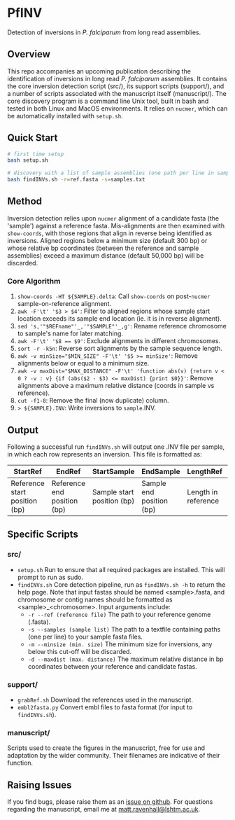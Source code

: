 # PfINV
Detection of inversions in _P. falciparum_ from long read assemblies.

## Overview
This repo accompanies an upcoming publication describing the identification of inversions in long read _P. falciparum_ assemblies. It contains the core inversion detection script (src/), its support scripts (support/), and a number of scripts associated with the manuscript itself (manuscript/). The core discovery program is a command line Unix tool, built in bash and tested in both Linux and MacOS environments. It relies on `nucmer`, which can be automatically installed with `setup.sh`.

## Quick Start
```bash
# first time setup
bash setup.sh

# discovery with a list of sample assemblies (one path per line in samples.txt)
bash findINVs.sh -r=ref.fasta -s=samples.txt
```

## Method
Inversion detection relies upon `nucmer` alignment of a candidate fasta (the 'sample') against a reference fasta. Mis-alignments are then examined with `show-coords`, with those regions that align in reverse being identified as inversions. Aligned regions below a minimum size (default 300 bp) or whose relative bp coordinates (between the reference and sample assemblies) exceed a maximum distance (default 50,000 bp) will be discarded.

### Core Algorithm
1. `show-coords -HT ${SAMPLE}.delta`: Call `show-coords` on post-`nucmer` sample-on-reference alignment.
2. `awk -F'\t' '$3 > $4'`: Filter to aligned regions whose sample start location exceeds its sample end location (ie. it is in reverse alignment).
3. `sed 's,'"$REFname"'_,'"$SAMPLE"'_,g'`: Rename reference chromosome to sample's name for later matching.
4. `awk -F'\t' '$8 == $9'`: Exclude alignments in different chromosomes.
5. `sort -r -k5n`: Reverse sort alignments by the sample sequence length.  
6. `awk -v minSize="$MIN_SIZE" -F'\t' '$5 >= minSize'`: Remove alignments below or equal to a minimum size.
7. `awk -v maxDist="$MAX_DISTANCE" -F'\t' 'function abs(v) {return v < 0 ? -v : v} {if (abs($2 - $3) <= maxDist) {print $0}}'`: Remove alignments above a maximum relative distance (coords in sample vs reference).
8. `cut -f1-8`: Remove the final (now duplicate) column.
9. `> ${SAMPLE}.INV`: Write inversions to `sample`.INV.

## Output
Following a successful run `findINVs.sh` will output one .INV file per sample, in which each row represents an inversion. This file is formatted as:

StartRef | EndRef | StartSample | EndSample | LengthRef | LengthSample | Identity | SampleChrom
-------- | ------ | ----------- | --------- | --------- | ------------ | -------- | ----------
Reference start position (bp) | Reference end position (bp) | Sample start position (bp) | Sample end position (bp) | Length in reference | Length in sample | Percentage Identity | Chromosome |        

## Specific Scripts
### src/
- `setup.sh` Run to ensure that all required packages are installed. This will prompt to run as sudo.
- `findINVs.sh` Core detection pipeline, run as `findINVs.sh -h` to return the help page. Note that input fastas should be named &lt;sample>.fasta, and chromosome or contig names should be formatted as &lt;sample>_&lt;chromosome>. Input arguments include:
  - `-r --ref (reference file)` The path to your reference genome (.fasta).
  - `-s --samples (sample list)` The path to a textfile containing paths (one per line) to your sample fasta files.
  - `-m --minsize (min. size)` The minimum size for inversions, any below this cut-off will be discarded.
  - `-d --maxdist (max. distance)` The maximum relative distance in bp coordinates between your reference and candidate fastas.

### support/
- `grabRef.sh` Download the references used in the manuscript.
- `embl2fasta.py` Convert embl files to fasta format (for input to `findINVs.sh`).

### manuscript/
Scripts used to create the figures in the manuscript, free for use and adaptation by the wider community. Their filenames are indicative of their function.

## Raising Issues
If you find bugs, please raise them as an [issue on github](https://github.com/mattravenhall/PfINV/issues/new). For questions regarding the manuscript, email me at matt.ravenhall@lshtm.ac.uk.
